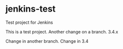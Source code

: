 # jenkins-test
Test project for Jenkins

This is a test project. Another change on a branch. 3.4.x

Change in another branch. Change in 3.4
